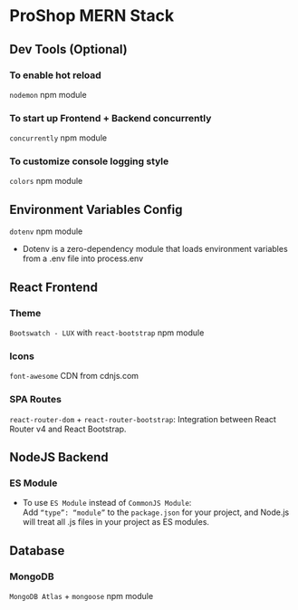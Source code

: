 # ProShop MERN Stack

## Dev Tools (Optional)

### To enable hot reload

`nodemon` npm module

### To start up Frontend + Backend concurrently

`concurrently` npm module

### To customize console logging style

`colors` npm module

## Environment Variables Config

`dotenv` npm module

- Dotenv is a zero-dependency module that loads environment variables from a .env file into process.env

## React Frontend

### Theme

`Bootswatch - LUX` with `react-bootstrap` npm module

### Icons

`font-awesome` CDN from cdnjs.com

### SPA Routes

`react-router-dom` + `react-router-bootstrap`: Integration between React Router v4 and React Bootstrap.

## NodeJS Backend

### ES Module

- To use `ES Module` instead of `CommonJS Module`:  
  Add `“type”: “module”` to the `package.json` for your project, and Node.js will treat all .js files in your project as ES modules.

## Database

### MongoDB

`MongoDB Atlas` + `mongoose` npm module
